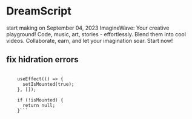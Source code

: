 # DreamScript
start making on September 04, 2023
ImagineWave:  Your creative playground! Code, music, art, stories - effortlessly. Blend them into cool videos. Collaborate, earn, and let your imagination soar. Start now!




## fix hidration errors 
```  const [isMounted, setIsMounted] = useState(false);

    useEffect(() => {
      setIsMounted(true);
    }, []);
  
    if (!isMounted) {
      return null;
    }```